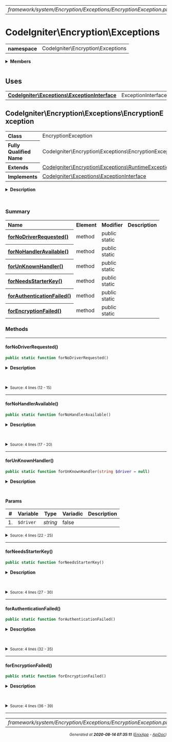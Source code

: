


 



<table>
<tr>
<td style="width:100%"><em>framework/system/Encryption/Exceptions/EncryptionException.php</em></td>
<td><a href="../../../../../../../api/index.md">index</a></td>
<td><a href="../../../../../../../api/vendor/codeigniter4/framework/system/Encryption/Encryption.md">prev</a></td>
<td><a href="../../../../../../../api/vendor/codeigniter4/framework/system/Encryption/Handlers/BaseHandler.md">next</a></td>
</tr>
</table>







# CodeIgniter\Encryption\Exceptions 
<table style="text-align:left">
<tr><th>namespace</th><td>CodeIgniter\Encryption\Exceptions</td></tr>
</table>

 

<details>
<summary style="margin-bottom:12px;"><strong>Members</strong></summary>
<table>
<tr><td><a href="../../../../../../../api/vendor/codeigniter4/framework/system/Encryption/Exceptions/EncryptionException.md">CodeIgniter\Encryption\Exceptions\EncryptionException</a></td></tr>
</table>
</details>



 
 ## Uses

<table style="text-align:left;">
<tr>
<td>
<a href="../../../../../../../api/vendor/codeigniter4/framework/system/Exceptions/ExceptionInterface.md"><strong>CodeIgniter\Exceptions\ExceptionInterface</strong></a>
</td>
<td>ExceptionInterface</td>
</tr>
</table>



 
## CodeIgniter\Encryption\Exceptions\EncryptionException

<table style="text-align:left">
<tr><th>Class</th><td>EncryptionException</td></tr>
<tr><th>Fully Qualified Name</th><td>CodeIgniter\Encryption\Exceptions\EncryptionException</td></tr>
<tr><th>Extends</th><td><a href="">CodeIgniter\Encryption\Exceptions\RuntimeException</a></td></tr>
<tr><th>Implements</th>
<td>
<a href="../../../../../../../api/vendor/codeigniter4/framework/system/Exceptions/ExceptionInterface.md">CodeIgniter\Exceptions\ExceptionInterface</a><br>
</td>
</tr>
</table>


<details>
<summary style="margin-bottom:12px;"><strong>Description</strong></summary>

<table>
<tr><td>
Encryption exception
</td></tr>
</table>


</details>



<table style="text-align:left">
</table>



### Summary


<table style="text-align:left;">
<tr>
<th>Name</th>
<th>Element</th>
<th>Modifier</th>
<th>Description</th>
</tr>


<tr>
<th><a href="#forNoDriverRequested"><strong>forNoDriverRequested</strong>()</a></th>
<td>method</td>
<td>
public<br>static

</td>
<td></td>
</tr>
<tr>
<th><a href="#forNoHandlerAvailable"><strong>forNoHandlerAvailable</strong>()</a></th>
<td>method</td>
<td>
public<br>static

</td>
<td></td>
</tr>
<tr>
<th><a href="#forUnKnownHandler"><strong>forUnKnownHandler</strong>()</a></th>
<td>method</td>
<td>
public<br>static

</td>
<td></td>
</tr>
<tr>
<th><a href="#forNeedsStarterKey"><strong>forNeedsStarterKey</strong>()</a></th>
<td>method</td>
<td>
public<br>static

</td>
<td></td>
</tr>
<tr>
<th><a href="#forAuthenticationFailed"><strong>forAuthenticationFailed</strong>()</a></th>
<td>method</td>
<td>
public<br>static

</td>
<td></td>
</tr>
<tr>
<th><a href="#forEncryptionFailed"><strong>forEncryptionFailed</strong>()</a></th>
<td>method</td>
<td>
public<br>static

</td>
<td></td>
</tr>

</table>






### Methods


<hr>

#### forNoDriverRequested()

```php
public static function forNoDriverRequested()
```

<details>
<summary style="margin-bottom:12px;"><strong>Description</strong></summary>

*No description.*


</details>



<table style="text-align:left">
</table>










<details>
<summary><small>Source: 4 lines (12 - 15)</small></summary>

```php
public static function forNoDriverRequested()
{
	return new static(lang('Encryption.noDriverRequested'));
}
```

</details>


<hr>

#### forNoHandlerAvailable()

```php
public static function forNoHandlerAvailable()
```

<details>
<summary style="margin-bottom:12px;"><strong>Description</strong></summary>

*No description.*


</details>



<table style="text-align:left">
</table>










<details>
<summary><small>Source: 4 lines (17 - 20)</small></summary>

```php
public static function forNoHandlerAvailable()
{
	return new static(lang('Encryption.noHandlerAvailable'));
}
```

</details>


<hr>

#### forUnKnownHandler()

```php
public static function forUnKnownHandler(string $driver = null)
```

<details>
<summary style="margin-bottom:12px;"><strong>Description</strong></summary>

*No description.*


</details>



<table style="text-align:left">
</table>


**Params**

<table>
<thead>
<tr>
<th>#</th>
<th>Variable</th>
<th>Type</th>
<th>Variadic</th>
<th>Description</th>
</tr>
</thead>
<tbody>

<tr>
<td>1.</td>
<td><code>$driver</code></td>
<td><em>string
</em></td>
<td>false</td>
<td></td>
</tr>


</tbody>
</table>








<details>
<summary><small>Source: 4 lines (22 - 25)</small></summary>

```php
public static function forUnKnownHandler(string $driver = null)
{
	return new static(lang('Encryption.unKnownHandler', [$driver]));
}
```

</details>


<hr>

#### forNeedsStarterKey()

```php
public static function forNeedsStarterKey()
```

<details>
<summary style="margin-bottom:12px;"><strong>Description</strong></summary>

*No description.*


</details>



<table style="text-align:left">
</table>










<details>
<summary><small>Source: 4 lines (27 - 30)</small></summary>

```php
public static function forNeedsStarterKey()
{
	return new static(lang('Encryption.starterKeyNeeded'));
}
```

</details>


<hr>

#### forAuthenticationFailed()

```php
public static function forAuthenticationFailed()
```

<details>
<summary style="margin-bottom:12px;"><strong>Description</strong></summary>

*No description.*


</details>



<table style="text-align:left">
</table>










<details>
<summary><small>Source: 4 lines (32 - 35)</small></summary>

```php
public static function forAuthenticationFailed()
{
	return new static(lang('Encryption.authenticationFailed'));
}
```

</details>


<hr>

#### forEncryptionFailed()

```php
public static function forEncryptionFailed()
```

<details>
<summary style="margin-bottom:12px;"><strong>Description</strong></summary>

*No description.*


</details>



<table style="text-align:left">
</table>










<details>
<summary><small>Source: 4 lines (36 - 39)</small></summary>

```php
public static function forEncryptionFailed()
{
	return new static(lang('Encryption.encryptionFailed'));
}
```

</details>





 


 
  




<hr>

<table>
<tr>
<td style="width:100%"><em>framework/system/Encryption/Exceptions/EncryptionException.php</em></td>
<td><a href="../../../../../../../api/index.md">index</a></td>
<td><a href="../../../../../../../api/vendor/codeigniter4/framework/system/Encryption/Encryption.md">prev</a></td>
<td><a href="../../../../../../../api/vendor/codeigniter4/framework/system/Encryption/Handlers/BaseHandler.md">next</a></td>
<td><a href="#">top</a></td></tr>
</table>




<div style="text-align:right;">

<small>_Generated at **2020-08-14 07:35:11**_ *([EnixApp](https://github.com/enix-app) - [ApiDoc](https://github.com/enix-app/apidoc))*</small>
</div>